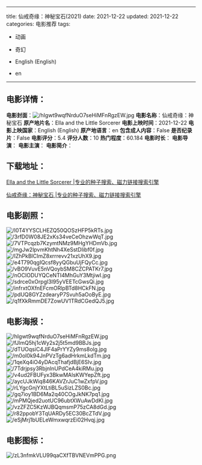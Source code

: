 
---
title: 仙戒奇缘：神秘宝石(2021)
date: 2021-12-22
updated: 2021-12-22
categories: 电影推荐
tags:
- 动画
- 奇幻

- English (English)
- en
---


> 

## **电影详情**：

**电影封面**：<img src="https://image.tmdb.org/t/p/w200/hIgwt9wqfNrduO7seHiMFnRgzEW.jpg" alt="/hIgwt9wqfNrduO7seHiMFnRgzEW.jpg" title="/hIgwt9wqfNrduO7seHiMFnRgzEW.jpg">
**电影名称**：仙戒奇缘：神秘宝石
**原产地片名**：Ella and the Little Sorcerer
**电影上映时间**：2021-12-22
**电影上映国家**：English (English)
**原产地语言**：en
**包含成人内容**：False
**是否纪录片**：False
**电影评分**：5.4
**评分人数**：10
**热门程度**：60.184
**电影时长**：
**电影导演**：
**电影主演**：
**电影简介**：

## **下载地址**：
[Ella and the Little Sorcerer |专业的种子搜索、磁力链接搜索引擎](https://movie.amd794.com:2083/?search=Ella%20and%20the%20Little%20Sorcerer&ordering=&mode=match_phrase&page_size=10&page=1)

[仙戒奇缘：神秘宝石 |专业的种子搜索、磁力链接搜索引擎](https://movie.amd794.com:2083/?search=%E4%BB%99%E6%88%92%E5%A5%87%E7%BC%98%EF%BC%9A%E7%A5%9E%E7%A7%98%E5%AE%9D%E7%9F%B3&ordering=&mode=match_phrase&page_size=10&page=1)
 

## **电影剧照**：
<img src="https://image.tmdb.org/t/p/original/l0T4YYSCLHEZQ50QOSzHFP5kRTs.jpg" alt="/l0T4YYSCLHEZQ50QOSzHFP5kRTs.jpg" title="/l0T4YYSCLHEZQ50QOSzHFP5kRTs.jpg"><img src="https://image.tmdb.org/t/p/original/3rfD0W08JE2xKs34veCeOhzwWqT.jpg" alt="/3rfD0W08JE2xKs34veCeOhzwWqT.jpg" title="/3rfD0W08JE2xKs34veCeOhzwWqT.jpg"><img src="https://image.tmdb.org/t/p/original/7VTPcqzb7KzymtNMz9MHgYHDmVb.jpg" alt="/7VTPcqzb7KzymtNMz9MHgYHDmVb.jpg" title="/7VTPcqzb7KzymtNMz9MHgYHDmVb.jpg"><img src="https://image.tmdb.org/t/p/original/mgJw2lpvmKhtNh4XeSstDIibf0f.jpg" alt="/mgJw2lpvmKhtNh4XeSstDIibf0f.jpg" title="/mgJw2lpvmKhtNh4XeSstDIibf0f.jpg"><img src="https://image.tmdb.org/t/p/original/lZhPkBlCImZ8xrrrevv21xzUhX9.jpg" alt="/lZhPkBlCImZ8xrrrevv21xzUhX9.jpg" title="/lZhPkBlCImZ8xrrrevv21xzUhX9.jpg"><img src="https://image.tmdb.org/t/p/original/e4T790qgIQcsf8yyQGbuUjFQyCc.jpg" alt="/e4T790qgIQcsf8yyQGbuUjFQyCc.jpg" title="/e4T790qgIQcsf8yyQGbuUjFQyCc.jpg"><img src="https://image.tmdb.org/t/p/original/vBO9VuvE5nVQoybSM8CZCPATKr7.jpg" alt="/vBO9VuvE5nVQoybSM8CZCPATKr7.jpg" title="/vBO9VuvE5nVQoybSM8CZCPATKr7.jpg"><img src="https://image.tmdb.org/t/p/original/nOCIODUYQCeNTI4MhGuY3MtjiwI.jpg" alt="/nOCIODUYQCeNTI4MhGuY3MtjiwI.jpg" title="/nOCIODUYQCeNTI4MhGuY3MtjiwI.jpg"><img src="https://image.tmdb.org/t/p/original/sdrce0xOrpgl3I95yVEETcGwsQi.jpg" alt="/sdrce0xOrpgl3I95yVEETcGwsQi.jpg" title="/sdrce0xOrpgl3I95yVEETcGwsQi.jpg"><img src="https://image.tmdb.org/t/p/original/infrxtOXfnEFcmORlpBTd8HCkFN.jpg" alt="/infrxtOXfnEFcmORlpBTd8HCkFN.jpg" title="/infrxtOXfnEFcmORlpBTd8HCkFN.jpg"><img src="https://image.tmdb.org/t/p/original/pdUQ8GYZzdearyP7Svuh5aOoByE.jpg" alt="/pdUQ8GYZzdearyP7Svuh5aOoByE.jpg" title="/pdUQ8GYZzdearyP7Svuh5aOoByE.jpg"><img src="https://image.tmdb.org/t/p/original/q1fXkRmmDE7ZowUV1TRdCGedQJ5.jpg" alt="/q1fXkRmmDE7ZowUV1TRdCGedQJ5.jpg" title="/q1fXkRmmDE7ZowUV1TRdCGedQJ5.jpg">

## **电影海报**：
<img src="https://image.tmdb.org/t/p/original/hIgwt9wqfNrduO7seHiMFnRgzEW.jpg" alt="/hIgwt9wqfNrduO7seHiMFnRgzEW.jpg" title="/hIgwt9wqfNrduO7seHiMFnRgzEW.jpg"><img src="https://image.tmdb.org/t/p/original/fJlmQ5hj1cWy2s2j5t5md9BBJs.jpg" alt="/fJlmQ5hj1cWy2s2j5t5md9BBJs.jpg" title="/fJlmQ5hj1cWy2s2j5t5md9BBJs.jpg"><img src="https://image.tmdb.org/t/p/original/dTUOqsiC4JIF4aPrYYZy9ms8olg.jpg" alt="/dTUOqsiC4JIF4aPrYYZy9ms8olg.jpg" title="/dTUOqsiC4JIF4aPrYYZy9ms8olg.jpg"><img src="https://image.tmdb.org/t/p/original/m0oI0k94JnPVzTg6adHrkmLkdTm.jpg" alt="/m0oI0k94JnPVzTg6adHrkmLkdTm.jpg" title="/m0oI0k94JnPVzTg6adHrkmLkdTm.jpg"><img src="https://image.tmdb.org/t/p/original/1qeXq4iO4yDAcqThafjdBjE6SIv.jpg" alt="/1qeXq4iO4yDAcqThafjdBjE6SIv.jpg" title="/1qeXq4iO4yDAcqThafjdBjE6SIv.jpg"><img src="https://image.tmdb.org/t/p/original/7Tdrjpsy3RbjnlnUPdCeA4kiRMu.jpg" alt="/7Tdrjpsy3RbjnlnUPdCeA4kiRMu.jpg" title="/7Tdrjpsy3RbjnlnUPdCeA4kiRMu.jpg"><img src="https://image.tmdb.org/t/p/original/v4ud2FBUFyx3BkwMAlsKWYepZft.jpg" alt="/v4ud2FBUFyx3BkwMAlsKWYepZft.jpg" title="/v4ud2FBUFyx3BkwMAlsKWYepZft.jpg"><img src="https://image.tmdb.org/t/p/original/aycUJkWiq846KAVZrJuC1wZxfpV.jpg" alt="/aycUJkWiq846KAVZrJuC1wZxfpV.jpg" title="/aycUJkWiq846KAVZrJuC1wZxfpV.jpg"><img src="https://image.tmdb.org/t/p/original/rLYgcGnjYXtLtiBL5uSizLZS0Bc.jpg" alt="/rLYgcGnjYXtLtiBL5uSizLZS0Bc.jpg" title="/rLYgcGnjYXtLtiBL5uSizLZS0Bc.jpg"><img src="https://image.tmdb.org/t/p/original/gq7ioy1BD6Ma2q40COgJkNK7pq1.jpg" alt="/gq7ioy1BD6Ma2q40COgJkNK7pq1.jpg" title="/gq7ioy1BD6Ma2q40COgJkNK7pq1.jpg"><img src="https://image.tmdb.org/t/p/original/mPMQjed2uotUC96ubtXWuAwDdKl.jpg" alt="/mPMQjed2uotUC96ubtXWuAwDdKl.jpg" title="/mPMQjed2uotUC96ubtXWuAwDdKl.jpg"><img src="https://image.tmdb.org/t/p/original/vzZFZC5KzWJBQqmsmP75zCA8dGd.jpg" alt="/vzZFZC5KzWJBQqmsmP75zCA8dGd.jpg" title="/vzZFZC5KzWJBQqmsmP75zCA8dGd.jpg"><img src="https://image.tmdb.org/t/p/original/r82ppobY3TqUARDy5EC30BcZTdV.jpg" alt="/r82ppobY3TqUARDy5EC30BcZTdV.jpg" title="/r82ppobY3TqUARDy5EC30BcZTdV.jpg"><img src="https://image.tmdb.org/t/p/original/eSjMrj1bUELeWmxwqrzEi02Hvqj.jpg" alt="/eSjMrj1bUELeWmxwqrzEi02Hvqj.jpg" title="/eSjMrj1bUELeWmxwqrzEi02Hvqj.jpg">

## **电影图标**：
<img src="https://image.tmdb.org/t/p/original/zL3nfmkVLU99qaCXfTBVNEVmPPG.png" alt="/zL3nfmkVLU99qaCXfTBVNEVmPPG.png" title="/zL3nfmkVLU99qaCXfTBVNEVmPPG.png">
